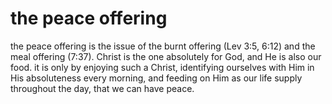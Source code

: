 # the peace offering

the peace offering is the issue of the burnt offering (Lev 3:5, 6:12) and the meal offering (7:37).
Christ is the one absolutely for God, and He is also our food. it is only by enjoying
such a Christ, identifying ourselves with Him in His absoluteness every morning, and
feeding on Him as our life supply throughout the day, that we can have peace.
